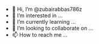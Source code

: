 - 👋 Hi, I’m @zubairabbas786z
- 👀 I’m interested in ...
- 🌱 I’m currently learning ...
- 💞️ I’m looking to collaborate on ...
- 📫 How to reach me ...

<!---
zubairabbas786z/zubairabbas786z is a ✨ special ✨ repository because its `README.md` (this file) appears on your GitHub profile.
You can click the Preview link to take a look at your changes.
--->
